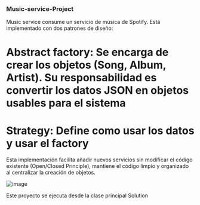 ### Music-service-Project

Music service consume un servicio de música de Spotify. 
Está implementado con dos patrones de diseño: 

# Abstract factory: Se encarga de crear los objetos (Song, Album, Artist). Su responsabilidad es convertir los datos JSON en objetos usables para el sistema
# Strategy: Define como usar los datos y usar el factory
Esta implementación facilita añadir nuevos servicios sin modificar el código existente (Open/Closed Principle), mantiene el código limpio y organizado al centralizar la creación de objetos.

 ![image](https://github.com/user-attachments/assets/2ac07c5b-5096-4b4f-a031-ac4f8f23f80b)

Este proyecto se ejecuta desde la clase principal Solution
